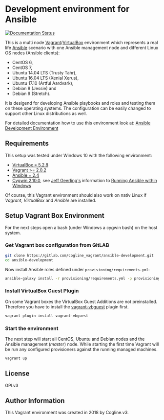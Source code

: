 # Development environment for Ansible

[![Documentation Status](https://readthedocs.org/projects/ansible-development/badge/?version=latest)](http://ansible-development.readthedocs.io/en/latest/?badge=latest)

This is a multi node [Vagrant](https://www.vagrantup.com/ "Vagrant")/[VirtualBox](https://www.virtualbox.org/ "VirtualBox")
environment which represents a real life [Ansible](http://docs.ansible.com/ansible/ "Ansible")
scenario with one Ansible management node and different Linux OS nodes (Ansible
clients):

* CentOS 6, 
* CentOS 7, 
* Ubuntu 14.04 LTS (Trusty Tahr),
* Ubuntu 16.04 LTS (Xenial Xerus),
* Ubuntu 17.10 (Artful Aardvark),
* Debian 8 (Jessie) and
* Debian 9 (Stretch).

It is desigend for developing Ansible playbooks and roles and testing them on
these operating systems. The configuration can be easily changed to support
other Linux distributions as well.

For detailed documentation how to use this environment look at:
[Ansible Development Environment](http://ansible-development.readthedocs.io/en/latest/ "Ansible Development Environment") 

## Requirements

This setup was tested under Windows 10 with the following environment:
* [VirtualBox = 5.2.8](https://www.virtualbox.org/)
* [Vagrant >= 2.0.2](https://www.vagrantup.com/)
* [Ansible = 2.4](http://docs.ansible.com/ansible/)
* [Cygwin 2.10.0](https://www.cygwin.com/), see [Jeff Geerling's](https://www.jeffgeerling.com/) information to [Running Ansible within Windows](http://www.jeffgeerling.com/blog/running-ansible-within-windows)

Of course, this Vagrant environment should also work on nativ Linux if *Vagrant*, *VirtualBox* and *Ansible* are installed.


## Setup Vagrant Box Environment

For the next steps open a bash (under Windows a cygwin bash) on the host system.

### Get Vagrant box configuration from GitLAB

```bash
git clone https://gitlab.com/cogline_vagrant/ansible-development.git
cd ansible-development
```

Now install Ansible roles defined under `provisioning/requirements.yml`:

```bash
ansible-galaxy install -r provisioning/requirements.yml -p provisioning/roles
```

### Install VirtualBox Guest Plugin

On some Vagrant boxes the VirtualBox Guest Additions are not preinstalled. Therefore you have to install the [vagrant-vbguest](https://github.com/dotless-de/vagrant-vbguest) plugin first.
```bash
vagrant plugin install vagrant-vbguest
```

### Start the environment

The next step will start all CentOS, Ubuntu and Debian nodes and the Ansible management (*master*) node. While starting the first time Vagrant will be run any configured provisioners against the running managed machines.

```bash
vagrant up
```

## License

GPLv3

## Author Information

This Vagrant environment was created in 2018 by Cogline.v3.
